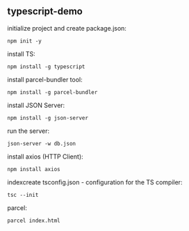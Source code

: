 typescript-demo
-----

initialize project and create package.json:
```
npm init -y
```

install TS:
```
npm install -g typescript
```

install parcel-bundler tool:
```
npm install -g parcel-bundler
```

install JSON Server:
```
npm install -g json-server
```

run the server:
```
json-server -w db.json
```

install axios (HTTP Client):
```
npm install axios
```

indexcreate tsconfig.json - configuration for the TS compiler:
```
tsc --init
```

parcel:
```
parcel index.html
```
